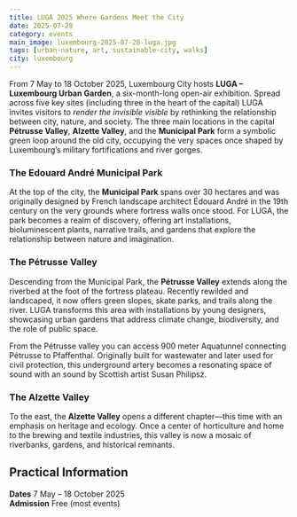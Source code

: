 ```yaml
---
title: LUGA 2025 Where Gardens Meet the City
date: 2025-07-28
category: events
main_image: luxembourg-2025-07-28-luga.jpg
tags: [urban-nature, art, sustainable-city, walks]
city: luxembourg
---
```

From 7 May to 18 October 2025, Luxembourg City hosts **LUGA – Luxembourg Urban Garden**, a six-month-long open-air exhibition.  Spread across five key sites (including three in the heart of the capital) LUGA invites visitors to *render the invisible visible* by rethinking the relationship between city, nature, and society. The three main locations in the capital **Pétrusse Valley**, **Alzette Valley**, and the **Municipal Park** form a symbolic green loop around the old city, occupying the very spaces once shaped by Luxembourg’s military fortifications and river gorges.

### The Edouard André Municipal Park  
At the top of the city, the **Municipal Park** spans over 30 hectares and was originally designed by French landscape architect Édouard André in the 19th century on the very grounds where fortress walls once stood. For LUGA, the park becomes a realm of discovery, offering art installations, bioluminescent plants, narrative trails, and gardens that explore the relationship between nature and imagination. 

### The Pétrusse Valley  
Descending from the Municipal Park, the **Pétrusse Valley** extends along the riverbed at the foot of the fortress plateau. Recently rewilded and landscaped, it now offers green slopes, skate parks, and trails along the river. LUGA transforms this area with installations by young designers, showcasing urban gardens that address climate change, biodiversity, and the role of public space.

From the Pétrusse valley you can access 900 meter Aquatunnel connecting Pétrusse to Pfaffenthal. Originally built for wastewater and later used for civil protection, this underground artery becomes a resonating space of sound with an sound by Scottish artist Susan Philipsz.

### The Alzette Valley  
To the east, the **Alzette Valley** opens a different chapter—this time with an emphasis on heritage and ecology. Once a center of horticulture and home to the brewing and textile industries, this valley is now a mosaic of riverbanks, gardens, and historical remnants. 

## Practical Information
**Dates** 7 May – 18 October 2025  
**Admission** Free (most events)  
